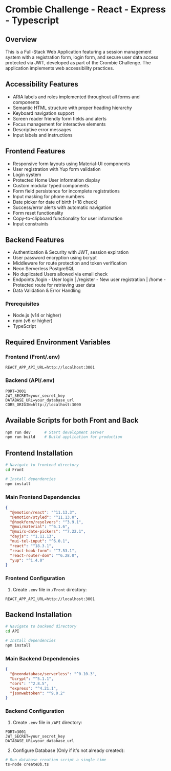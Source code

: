 # Crombie Challenge - React - Express - Typescript 

## Overview
This is a Full-Stack Web Application featuring a session management system with a registration form, login form, and secure user data access protected via JWT, developed as part of the Crombie Challenge. The application implements web accessibility practices.

## Accessibility Features
- ARIA labels and roles implemented throughout all forms and components
- Semantic HTML structure with proper heading hierarchy
- Keyboard navigation support
- Screen reader friendly form fields and alerts
- Focus management for interactive elements
- Descriptive error messages
- Input labels and instructions

## Frontend Features
- Responsive form layouts using Material-UI components
- User registration with Yup form validation
- Login system
- Protected Home User information display
- Custom modular typed components
- Form field persistence for incomplete registrations
- Input masking for phone numbers
- Date picker for date of birth (+18 check)
- Success/error alerts with automatic navigation
- Form reset functionality
- Copy-to-clipboard functionality for user information
- Input constraints

## Backend Features
- Authentication & Security with JWT, session expiration
- User password encryption using bcrypt
- Middleware for route protection and token verification
- Neon Serverless PostgreSQL
- No duplicated Users allowed via email check
- Endpoints /login - User login | /register - New user registration | /home - Protected route for retrieving user data
- Data Validation & Error Handling

### Prerequisites
- Node.js (v14 or higher)
- npm (v6 or higher)
- TypeScript

## Required Environment Variables

### Frontend (Front/.env)
```env
REACT_APP_API_URL=http://localhost:3001
```

### Backend (API/.env)
```env
PORT=3001
JWT_SECRET=your_secret_key
DATABASE_URL=your_database_url
CORS_ORIGIN=http://localhost:3000
```

## Available Scripts for both Front and Back

```bash
npm run dev      # Start development server
npm run build    # Build application for production
```

## Frontend Installation

```bash
# Navigate to frontend directory
cd Front

# Install dependencies
npm install
```

### Main Frontend Dependencies
```json
{
  "@emotion/react": "^11.13.3",
  "@emotion/styled": "^11.13.0",
  "@hookform/resolvers": "^3.9.1",
  "@mui/material": "^6.1.6",
  "@mui/x-date-pickers": "^7.22.1",
  "dayjs": "^1.11.13",
  "mui-tel-input": "^6.0.1",
  "react": "^18.3.1",
  "react-hook-form": "^7.53.1",
  "react-router-dom": "^6.28.0",
  "yup": "^1.4.0"
}
```

### Frontend Configuration
1. Create `.env` file in `/Front` directory:
```env
REACT_APP_API_URL=http://localhost:3001
```

## Backend Installation

```bash
# Navigate to backend directory
cd API

# Install dependencies
npm install
```

### Main Backend Dependencies
```json
{
  "@neondatabase/serverless": "^0.10.3",
  "bcrypt": "^5.1.1",
  "cors": "^2.8.5",
  "express": "^4.21.1",
  "jsonwebtoken": "^9.0.2"
}
```

### Backend Configuration
1. Create `.env` file in `/API` directory:
```env
PORT=3001
JWT_SECRET=your_secret_key
DATABASE_URL=your_database_url
```

2. Configure Database (Only if it's not already created):
```bash
# Run database creation script a single time
ts-node createDb.ts
```